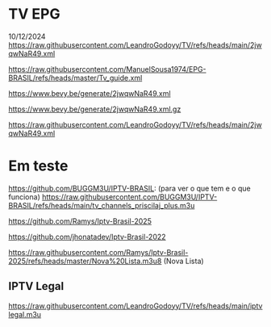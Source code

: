 # TV EPG
10/12/2024 https://raw.githubusercontent.com/LeandroGodoyy/TV/refs/heads/main/2jwqwNaR49.xml

https://raw.githubusercontent.com/ManuelSousa1974/EPG-BRASIL/refs/heads/master/Tv_guide.xml

https://www.bevy.be/generate/2jwqwNaR49.xml

https://www.bevy.be/generate/2jwqwNaR49.xml.gz

https://raw.githubusercontent.com/LeandroGodoyy/TV/refs/heads/main/2jwqwNaR49.xml

# Em teste
https://github.com/BUGGM3U/IPTV-BRASIL:
(para ver o que tem e o que funciona) https://raw.githubusercontent.com/BUGGM3U/IPTV-BRASIL/refs/heads/main/tv_channels_priscilaj_plus.m3u

https://github.com/Ramys/Iptv-Brasil-2025

https://github.com/jhonatadev/Iptv-Brasil-2022

https://raw.githubusercontent.com/Ramys/Iptv-Brasil-2025/refs/heads/master/Nova%20Lista.m3u8 (Nova Lista)

## IPTV Legal

https://raw.githubusercontent.com/LeandroGodoyy/TV/refs/heads/main/iptvlegal.m3u
